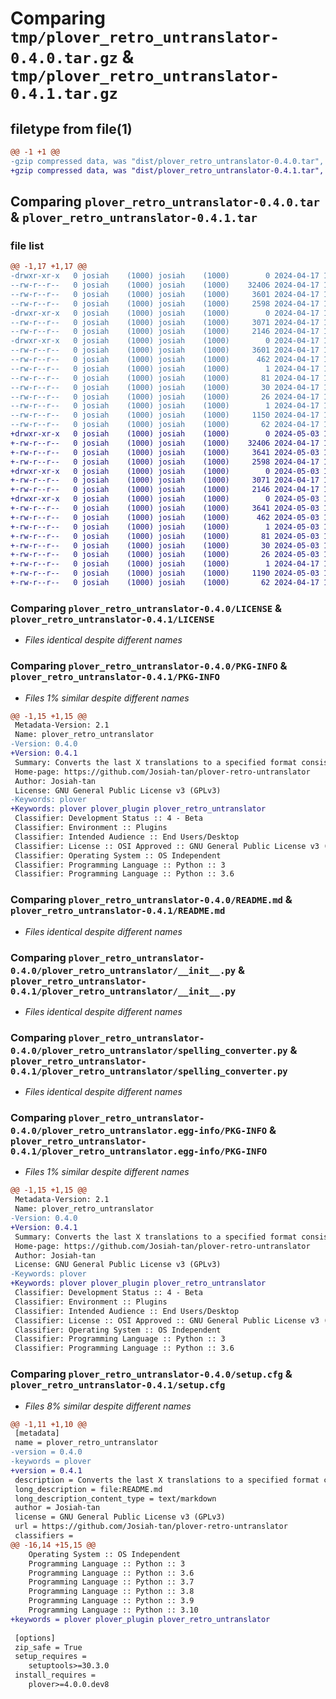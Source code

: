 # Comparing `tmp/plover_retro_untranslator-0.4.0.tar.gz` & `tmp/plover_retro_untranslator-0.4.1.tar.gz`

## filetype from file(1)

```diff
@@ -1 +1 @@
-gzip compressed data, was "dist/plover_retro_untranslator-0.4.0.tar", last modified: Wed Apr 17 11:24:36 2024, max compression
+gzip compressed data, was "dist/plover_retro_untranslator-0.4.1.tar", last modified: Fri May  3 12:10:31 2024, max compression
```

## Comparing `plover_retro_untranslator-0.4.0.tar` & `plover_retro_untranslator-0.4.1.tar`

### file list

```diff
@@ -1,17 +1,17 @@
-drwxr-xr-x   0 josiah    (1000) josiah    (1000)        0 2024-04-17 11:24:36.806272 plover_retro_untranslator-0.4.0/
--rw-r--r--   0 josiah    (1000) josiah    (1000)    32406 2024-04-17 10:00:41.000000 plover_retro_untranslator-0.4.0/LICENSE
--rw-r--r--   0 josiah    (1000) josiah    (1000)     3601 2024-04-17 11:24:36.806272 plover_retro_untranslator-0.4.0/PKG-INFO
--rw-r--r--   0 josiah    (1000) josiah    (1000)     2598 2024-04-17 11:19:05.000000 plover_retro_untranslator-0.4.0/README.md
-drwxr-xr-x   0 josiah    (1000) josiah    (1000)        0 2024-04-17 11:24:36.806272 plover_retro_untranslator-0.4.0/plover_retro_untranslator/
--rw-r--r--   0 josiah    (1000) josiah    (1000)     3071 2024-04-17 11:08:50.000000 plover_retro_untranslator-0.4.0/plover_retro_untranslator/__init__.py
--rw-r--r--   0 josiah    (1000) josiah    (1000)     2146 2024-04-17 11:06:45.000000 plover_retro_untranslator-0.4.0/plover_retro_untranslator/spelling_converter.py
-drwxr-xr-x   0 josiah    (1000) josiah    (1000)        0 2024-04-17 11:24:36.806272 plover_retro_untranslator-0.4.0/plover_retro_untranslator.egg-info/
--rw-r--r--   0 josiah    (1000) josiah    (1000)     3601 2024-04-17 11:24:36.000000 plover_retro_untranslator-0.4.0/plover_retro_untranslator.egg-info/PKG-INFO
--rw-r--r--   0 josiah    (1000) josiah    (1000)      462 2024-04-17 11:24:36.000000 plover_retro_untranslator-0.4.0/plover_retro_untranslator.egg-info/SOURCES.txt
--rw-r--r--   0 josiah    (1000) josiah    (1000)        1 2024-04-17 11:24:36.000000 plover_retro_untranslator-0.4.0/plover_retro_untranslator.egg-info/dependency_links.txt
--rw-r--r--   0 josiah    (1000) josiah    (1000)       81 2024-04-17 11:24:36.000000 plover_retro_untranslator-0.4.0/plover_retro_untranslator.egg-info/entry_points.txt
--rw-r--r--   0 josiah    (1000) josiah    (1000)       30 2024-04-17 11:24:36.000000 plover_retro_untranslator-0.4.0/plover_retro_untranslator.egg-info/requires.txt
--rw-r--r--   0 josiah    (1000) josiah    (1000)       26 2024-04-17 11:24:36.000000 plover_retro_untranslator-0.4.0/plover_retro_untranslator.egg-info/top_level.txt
--rw-r--r--   0 josiah    (1000) josiah    (1000)        1 2024-04-17 10:02:30.000000 plover_retro_untranslator-0.4.0/plover_retro_untranslator.egg-info/zip-safe
--rw-r--r--   0 josiah    (1000) josiah    (1000)     1150 2024-04-17 11:24:36.810272 plover_retro_untranslator-0.4.0/setup.cfg
--rw-r--r--   0 josiah    (1000) josiah    (1000)       62 2024-04-17 10:00:41.000000 plover_retro_untranslator-0.4.0/setup.py
+drwxr-xr-x   0 josiah    (1000) josiah    (1000)        0 2024-05-03 12:10:31.787283 plover_retro_untranslator-0.4.1/
+-rw-r--r--   0 josiah    (1000) josiah    (1000)    32406 2024-04-17 10:00:41.000000 plover_retro_untranslator-0.4.1/LICENSE
+-rw-r--r--   0 josiah    (1000) josiah    (1000)     3641 2024-05-03 12:10:31.787283 plover_retro_untranslator-0.4.1/PKG-INFO
+-rw-r--r--   0 josiah    (1000) josiah    (1000)     2598 2024-04-17 11:19:05.000000 plover_retro_untranslator-0.4.1/README.md
+drwxr-xr-x   0 josiah    (1000) josiah    (1000)        0 2024-05-03 12:10:31.783283 plover_retro_untranslator-0.4.1/plover_retro_untranslator/
+-rw-r--r--   0 josiah    (1000) josiah    (1000)     3071 2024-04-17 11:08:50.000000 plover_retro_untranslator-0.4.1/plover_retro_untranslator/__init__.py
+-rw-r--r--   0 josiah    (1000) josiah    (1000)     2146 2024-04-17 11:06:45.000000 plover_retro_untranslator-0.4.1/plover_retro_untranslator/spelling_converter.py
+drwxr-xr-x   0 josiah    (1000) josiah    (1000)        0 2024-05-03 12:10:31.787283 plover_retro_untranslator-0.4.1/plover_retro_untranslator.egg-info/
+-rw-r--r--   0 josiah    (1000) josiah    (1000)     3641 2024-05-03 12:10:31.000000 plover_retro_untranslator-0.4.1/plover_retro_untranslator.egg-info/PKG-INFO
+-rw-r--r--   0 josiah    (1000) josiah    (1000)      462 2024-05-03 12:10:31.000000 plover_retro_untranslator-0.4.1/plover_retro_untranslator.egg-info/SOURCES.txt
+-rw-r--r--   0 josiah    (1000) josiah    (1000)        1 2024-05-03 12:10:31.000000 plover_retro_untranslator-0.4.1/plover_retro_untranslator.egg-info/dependency_links.txt
+-rw-r--r--   0 josiah    (1000) josiah    (1000)       81 2024-05-03 12:10:31.000000 plover_retro_untranslator-0.4.1/plover_retro_untranslator.egg-info/entry_points.txt
+-rw-r--r--   0 josiah    (1000) josiah    (1000)       30 2024-05-03 12:10:31.000000 plover_retro_untranslator-0.4.1/plover_retro_untranslator.egg-info/requires.txt
+-rw-r--r--   0 josiah    (1000) josiah    (1000)       26 2024-05-03 12:10:31.000000 plover_retro_untranslator-0.4.1/plover_retro_untranslator.egg-info/top_level.txt
+-rw-r--r--   0 josiah    (1000) josiah    (1000)        1 2024-04-17 10:02:30.000000 plover_retro_untranslator-0.4.1/plover_retro_untranslator.egg-info/zip-safe
+-rw-r--r--   0 josiah    (1000) josiah    (1000)     1190 2024-05-03 12:10:31.787283 plover_retro_untranslator-0.4.1/setup.cfg
+-rw-r--r--   0 josiah    (1000) josiah    (1000)       62 2024-04-17 10:00:41.000000 plover_retro_untranslator-0.4.1/setup.py
```

### Comparing `plover_retro_untranslator-0.4.0/LICENSE` & `plover_retro_untranslator-0.4.1/LICENSE`

 * *Files identical despite different names*

### Comparing `plover_retro_untranslator-0.4.0/PKG-INFO` & `plover_retro_untranslator-0.4.1/PKG-INFO`

 * *Files 1% similar despite different names*

```diff
@@ -1,15 +1,15 @@
 Metadata-Version: 2.1
 Name: plover_retro_untranslator
-Version: 0.4.0
+Version: 0.4.1
 Summary: Converts the last X translations to a specified format consisting of raw steno and/or a translation
 Home-page: https://github.com/Josiah-tan/plover-retro-untranslator
 Author: Josiah-tan
 License: GNU General Public License v3 (GPLv3)
-Keywords: plover
+Keywords: plover plover_plugin plover_retro_untranslator
 Classifier: Development Status :: 4 - Beta
 Classifier: Environment :: Plugins
 Classifier: Intended Audience :: End Users/Desktop
 Classifier: License :: OSI Approved :: GNU General Public License v3 (GPLv3)
 Classifier: Operating System :: OS Independent
 Classifier: Programming Language :: Python :: 3
 Classifier: Programming Language :: Python :: 3.6
```

### Comparing `plover_retro_untranslator-0.4.0/README.md` & `plover_retro_untranslator-0.4.1/README.md`

 * *Files identical despite different names*

### Comparing `plover_retro_untranslator-0.4.0/plover_retro_untranslator/__init__.py` & `plover_retro_untranslator-0.4.1/plover_retro_untranslator/__init__.py`

 * *Files identical despite different names*

### Comparing `plover_retro_untranslator-0.4.0/plover_retro_untranslator/spelling_converter.py` & `plover_retro_untranslator-0.4.1/plover_retro_untranslator/spelling_converter.py`

 * *Files identical despite different names*

### Comparing `plover_retro_untranslator-0.4.0/plover_retro_untranslator.egg-info/PKG-INFO` & `plover_retro_untranslator-0.4.1/plover_retro_untranslator.egg-info/PKG-INFO`

 * *Files 1% similar despite different names*

```diff
@@ -1,15 +1,15 @@
 Metadata-Version: 2.1
 Name: plover_retro_untranslator
-Version: 0.4.0
+Version: 0.4.1
 Summary: Converts the last X translations to a specified format consisting of raw steno and/or a translation
 Home-page: https://github.com/Josiah-tan/plover-retro-untranslator
 Author: Josiah-tan
 License: GNU General Public License v3 (GPLv3)
-Keywords: plover
+Keywords: plover plover_plugin plover_retro_untranslator
 Classifier: Development Status :: 4 - Beta
 Classifier: Environment :: Plugins
 Classifier: Intended Audience :: End Users/Desktop
 Classifier: License :: OSI Approved :: GNU General Public License v3 (GPLv3)
 Classifier: Operating System :: OS Independent
 Classifier: Programming Language :: Python :: 3
 Classifier: Programming Language :: Python :: 3.6
```

### Comparing `plover_retro_untranslator-0.4.0/setup.cfg` & `plover_retro_untranslator-0.4.1/setup.cfg`

 * *Files 8% similar despite different names*

```diff
@@ -1,11 +1,10 @@
 [metadata]
 name = plover_retro_untranslator
-version = 0.4.0
-keywords = plover
+version = 0.4.1
 description = Converts the last X translations to a specified format consisting of raw steno and/or a translation
 long_description = file:README.md
 long_description_content_type = text/markdown
 author = Josiah-tan
 license = GNU General Public License v3 (GPLv3)
 url = https://github.com/Josiah-tan/plover-retro-untranslator
 classifiers = 
@@ -16,14 +15,15 @@
 	Operating System :: OS Independent
 	Programming Language :: Python :: 3
 	Programming Language :: Python :: 3.6
 	Programming Language :: Python :: 3.7
 	Programming Language :: Python :: 3.8
 	Programming Language :: Python :: 3.9
 	Programming Language :: Python :: 3.10
+keywords = plover plover_plugin plover_retro_untranslator
 
 [options]
 zip_safe = True
 setup_requires = 
 	setuptools>=30.3.0
 install_requires = 
 	plover>=4.0.0.dev8
```

